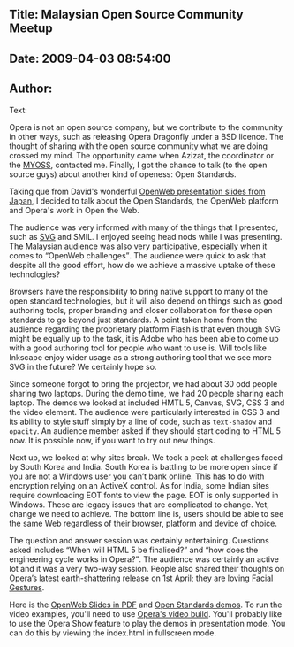 Title: Malaysian Open Source Community Meetup
----
Date: 2009-04-03 08:54:00
----
Author: 
----
Text:

<p>Opera is not an open source company, but we contribute to the community in other ways, such as releasing Opera Dragonfly under a BSD licence. The thought of sharing with the open source community what we are doing crossed my mind. The opportunity came when Azizat, the coordinator or the <a href="http://planet.foss.org.my">MYOSS</a>, contacted me. Finally, I got the chance to talk (to the open source guys) about another kind of openess: Open Standards.</p>

<p>Taking que from David&#39;s wonderful <a href="http://my.opera.com/ODIN/blog/web-standards-presentation-at-tsukuba-university-japan">OpenWeb presentation slides from Japan</a>, I decided to talk about the Open Standards, the OpenWeb platform and Opera&#39;s work in Open the Web.</p>

<p>The audience was very informed with many of the things that I presented, such as <a href="http://www.w3.org/Graphics/SVG/">SVG</a> and SMIL. I enjoyed seeing head nods while I was presenting. The Malaysian audience was also very participative, especially when it comes to <q>OpenWeb challenges</q>. The audience were quick to ask that despite all the good effort, how do we achieve a massive uptake of these technologies?</p>

<p>Browsers have the responsibility to bring native support to many of the open standard technologies, but it will also depend on things such as good authoring tools, proper branding and closer collaboration for these open standards to go beyond just standards. A point taken home from the audience regarding the proprietary platform Flash is that even though SVG might be equally up to the task, it is Adobe who has been able to come up with a good authoring tool for people who want to use is. Will tools like Inkscape enjoy wider usage as a strong authoring tool that we see more SVG in the future? We certainly hope so.</p>

<p>Since someone forgot to bring the projector, we had about 30 odd people sharing two laptops. During the demo time, we had 20 people sharing each laptop. The demos we looked at included HMTL 5, Canvas, SVG, CSS 3 and the video element. The audience were particularly interested in CSS 3 and its ability to style stuff simply by a line of code, such as <code>text-shadow</code> and <code>opacity</code>. An audience member asked if they should start coding to HTML 5 now. It is possible now, if you want to try out new things.</p>

<p>Next up, we looked at why sites break. We took a peek at challenges faced by South Korea and India. South Korea is battling to be more open since if you are not a Windows user you can’t bank online. This has to do with encryption relying on an ActiveX control. As for India, some Indian sites require downloading EOT fonts to view the page. EOT is only supported in Windows. These are legacy issues that are complicated to change. Yet, change we need to achieve. The bottom line is, users should be able to see the same Web regardless of their browser, platform and device of choice.</p>

<p>The question and answer session was certainly entertaining. Questions asked includes <q>When will HTML 5 be finalised?</q> and <q>how does the engineering cycle works in Opera?</q>. The audience was certainly an active lot and it was a very two-way session. People also shared their thoughts on Opera’s latest earth-shattering release on 1st April; they are loving <a href="http://labs.opera.com/news/2009/04/01/">Facial Gestures</a>.</p>

<p>Here is the <a href="http://files.myopera.com/zibin/blog/TheOpenWeb_ZiBinCheah_2ndApril_OSMeetUp.pdf">OpenWeb Slides in PDF</a> and <a href="http://files.myopera.com/zibin/blog/presentation-slides-demo.zip">Open Standards demos</a>. To run the video examples, you&#39;ll need to use <a href="http://labs.opera.com/news/2008/11/25/">Opera&#39;s video build</a>. You&#39;ll probably like to use the Opera Show feature to play the demos in presentation mode. You can do this by viewing the index.html in fullscreen mode.</p>

